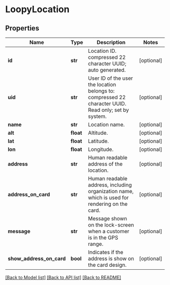 # LoopyLocation

## Properties
Name | Type | Description | Notes
------------ | ------------- | ------------- | -------------
**id** | **str** | Location ID. compressed 22 character UUID; auto generated. | [optional] 
**uid** | **str** | User ID of the user the location belongs to: compressed 22 character UUID. Read only; set by system. | [optional] 
**name** | **str** | Location name. | [optional] 
**alt** | **float** | Altitude. | [optional] 
**lat** | **float** | Latitude. | [optional] 
**lon** | **float** | Longitude. | [optional] 
**address** | **str** | Human readable address of the location. | [optional] 
**address_on_card** | **str** | Human readable address, including organization name, which is used for rendering on the card. | [optional] 
**message** | **str** | Message shown on the lock-screen when a customer is in the GPS range. | [optional] 
**show_address_on_card** | **bool** | Indicates if the address is show on the card design. | [optional] 

[[Back to Model list]](../README.md#documentation-for-models) [[Back to API list]](../README.md#documentation-for-api-endpoints) [[Back to README]](../README.md)


